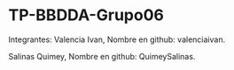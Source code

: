 # TP-BBDDA-Grupo06

Integrantes:
Valencia Ivan, Nombre en github: valenciaivan.

Salinas Quimey, Nombre en github: QuimeySalinas.
